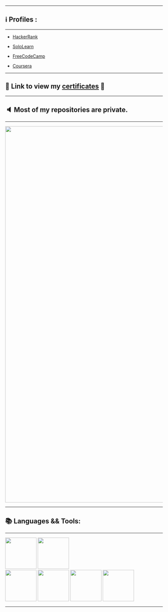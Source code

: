 
---

## :information_source: Profiles :

---

* [HackerRank](https://www.hackerrank.com/Alaamimi)

* [SoloLearn](https://www.sololearn.com/profile/21098635)

* [FreeCodeCamp](https://www.freecodecamp.org/alaamimi)

* [Coursera](https://www.coursera.org/user/2932bdef3b407e53d4c2512e07ddd207)

---

## :1st_place_medal: Link to view my [certificates](https://github.com/alaamimi/Certificates) :1st_place_medal:

---

## :speaker: Most of my repositories are private.

---

</p>
<p align="center">  
<img src="https://steamuserimages-a.akamaihd.net/ugc/2419998257285703812/AA29C335462FF165313CD8F167496E0C869028FA/" width="1200">
</p>

---

## 📚 Languages && Tools:

---
</p aligne = "left">

<code><img src="https://www.vectorlogo.zone/logos/gnu_bash/gnu_bash-ar21.svg" width="100"></code> 
<code><img src="https://www.vectorlogo.zone/logos/java/java-ar21.svg" width="100"></code>   
<code><img src="https://www.vectorlogo.zone/logos/python/python-ar21.svg" width="100"></code>
<code><img src="https://www.vectorlogo.zone/logos/git-scm/git-scm-ar21.svg" width="100"></code>
<code><img src="https://www.vectorlogo.zone/logos/javascript/javascript-horizontal.svg" width="100"></code>
<code><img src="https://www.vectorlogo.zone/logos/microsoft_vb/microsoft_vb-ar21.svg" width="100"></code>

<hr>

<br/>
